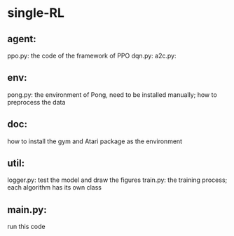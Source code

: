 # single-RL
## agent: 
ppo.py: the code of the framework of PPO
dqn.py: 
a2c.py:
## env:
pong.py: the environment of Pong, need to be installed manually; how to preprocess the data
## doc:
how to install the gym and Atari package as the environment
## util:
logger.py: test the model and draw the figures
train.py: the training process; each algorithm has its own class
## main.py:
run this code
